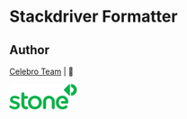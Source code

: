 
# Stackdriver Formatter

## Author

[Celebro Team](mailto:devrc@stone.com.br) | :green_heart:
<p><img src="./logo.svg" width="120" alt="Stone Pagamentos"></p>

